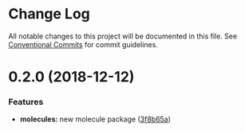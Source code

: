 # Change Log

All notable changes to this project will be documented in this file.
See [Conventional Commits](https://conventionalcommits.org) for commit guidelines.

# 0.2.0 (2018-12-12)

### Features

- **molecules:** new molecule package ([3f8b65a](https://github.com/BlazeUI/blaze/commit/3f8b65a))
